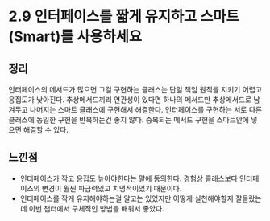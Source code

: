 # 2.9 인터페이스를 짧게 유지하고 스마트(Smart)를 사용하세요
## 정리

인터페이스의 메서드가 많으면 그걸 구현하는 클래스는 단일 책임 원칙을 지키기 어렵고 응집도가 낮아진다.
추상메서드끼리 연관성이 있다면 하나의 메서드만 추상메서드로 남겨두고 나머지는 스마트 클래스에 구현해서 해결한다.
인터페이스를 구현하는 서로 다른 클래스에 동일한 구현을 반복하는건 좋지 않다. 중복되는 메서드 구현을 스마트안에 넣으면 해결할 수 있다.

## 느낀점
- 인터페이스가 작고 응집도 높아야한다는 말에 동의한다. 경험상 클래스보다 인터페이스의 변경이 훨씬 파급력있고 치명적이었기 때문이다.
- 인터페이스를 작게 유지해야하는걸 알고는 있었지만 어떻게 실천해야할지 잘몰랐는데 이번 챕터에서 구체적인 방법을 배워서 좋았다.
